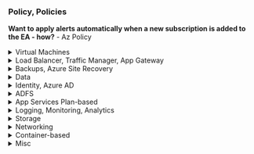 ### Policy, Policies

**Want to apply alerts automatically when a new subscription is added to the EA - how?** - Az Policy

<details>
   <summary>Virtual Machines</summary>
   
**How to visualize the different processes running on VMs?** - Azure Services Map

**How to collect Windows Security logs and store for x years?** - Azure Log Analytics Agent but also Diagnostics Agent
   
**How to collect Windows Performance counters?** - Azure Log Analytics Agent

**Have a registered .NET app installed on VM and want it to authenticate to Azure resources using VM Managed Service identity - how?**
- Have it use the *Azure Instance Metadata Service Identity* to generate the request token

**Low priority nodes**
- Become unavailable if Azure does not have enough capacity

**What VM types are not supported/allowed by Azure Batch Jobs?**
- A series
- Burstable

## HPC

**Which SKUs?** - H and N

**What is RDMA?** - remote direct memory access
- Requires InfiniBand networking
- low latency, high bandwidth 
- Also requires SR-IOV
   
## Accelerated Networking   

**Need network optimized compute - what?** - D, F, E, L, M support Accelerated Networking   
   
**Accelerated networking - what is it?** - reduces latency, jitter, and CPU utilization

**What settings do you need to enable?** - Single Root I/O Virtualization (SR-IOV)

</details>   


<details>
   <summary>Load Balancer, Traffic Manager, App Gateway </summary>
   
**Need SSL offloading** - App Gateway; Load Balancer does not support   

**Region failure - protect web app cheapest way?** - Traffic Manager
   
</details>   

<details>
   <summary>Backups, Azure Site Recovery </summary>
   
- **Does not protect against region failure**
- **2 hour RTO, 1 day RPO**

## RPO options

https://docs.microsoft.com/en-us/azure/site-recovery/site-recovery-failover

#### Recovery Point options - RTO, RPO

- **Latest** - use the latest point. Lowest RPO but higher RTO since Azure has to process the logs to generate a recovery point prior to the restore. 

- **Latest processed** - Lowest RTO. Tells Azure "Just use the most recent recovery point you've already created rather than go through the expensive route of scanning the logs for potentially newer recovery points"

- **Latest app-consistent** - ail VMs over to the latest application consistent recovery point that's been processed by Site Recovery.

- **Latest multi-VM processed** - VMs that are part of a replication group failover to the latest common multi-VM consistent recovery point. Other virtual machines fail over to their latest processed recovery point. This option is only for recovery plans that have at least one VM with multi-VM consistency enabled.

- **Latest multi-VM app-consistent**


**Fastest RTO for a VM?** - ARS

**RPO for ASR?** 
- VMs - 1 day
- Database backups: 15 minutes

**RPO for Azure Backup?**
- 1 day

**Want long term retention of backups - how?** - Set `Long term retention` in Azure Backup

**After a restore, want a custom script to run - how?** - Azure Automation Runbooks (https://docs.microsoft.com/en-us/azure/site-recovery/site-recovery-runbook-automation)

**Where to define custom scripts to run?** - In ASR, customize *Recovery plan*

**Diff. b/w Azure Backup and Azure Site Recovery?** 
- ASR use cases:
   - Business continuity and disaster recovery
   - Want to replicate VM configuration and data to Azure or to another datacenter
- Azure Backup - more granular

</details>   

<details>
   <summary>Data </summary>

## Azure Data Factory

**Need to copy 500GB of files to Azure - how?**
- Import/Export
- ADF

**Azure Data Factory - need to copy files from on-prem into Azure Blob storage. How?**
- Install the *Integration Runtime*
   
**Synapse - "petabytes of data and complex queries"**

## Cosmos DB
- 99.99% SLA
- Crazy fast read/write even worldwide (<10ms read, <15ms write for worldwide)
- Can authenticate apps using Managed Service Identity

## Azure SQL

**Where to send Azure SQL Database audit data?** - Log Analytics, Event Hub, or a Storage Account

**Company has SQL licenses already - should they migrate to a fixed-size DTU or vCore Azure SQL database?** - vCore   
   
**MSFT recommended way to migrate database to Azure?** - old way was BACPAC uploaded to Azure BLOB storage   

#### Backups and retention

**Which editions allow long term retention?**
- All except SQL DW

**Want long term retention of Azure SQL Database backups?** 
- https://docs.microsoft.com/en-us/azure/azure-sql/database/long-term-retention-overview
- Full backups taken automatically
- Long Term Retention copies these to different blobs for long term storage
- LTR policy has 4 settings:
      - Weekly backup retention (W) - one backup every week will be copied to the long-term storage
      - Monthly backup retention (M) - first backup of each month will be copied to the long-term storage
      - Yearly backup retention (Y) - one backup during the week specified by WeekOfYear will be copied to the long-term storage
      - Week of year (WeekOfYear) - only used w Y

**What are the default retentions?**
- Basic - 7 days
- Standard - 35 days
- Premium - 35 days
- SQL DW - snapshots every 7 days

</details>   

<details>
   <summary>Identity, Azure AD </summary>
   
**AD DS - what can it do?** - domain join, group policy, LDAP, Kerberos, NTLM, fully compatible w Windows AD
   
**Azure AD Id. Protection vs. PIM?** - almost always going to be PIM
   
# Which SKUs support...   

**JIT?** - P1 and P2

**Time bound access?** - P2 (PIM)

**Custom groups?** - P1


# How to...

**P2 customer - Want to get alerts whenever roles are activated + provide JIT access** - PIM

**P2 customer - ability to conduct access reviews** - PIM

**MFA for risky sign ins?** - P2 (PIM)





**
</details>   

<details>
   <summary>ADFS </summary>
# ADFS
   
**Can you authenticate on-prem users to AAD using ADFS?** - Yes
   
**How to monitor - ADFS?** - Active Direction Federation Services Health Check in Log Analytics

**How to monitor - WAP?** - Azure AD Connect Health
   
</details>   

<details>
   <summary>App Services Plan-based</summary>

**Want to run image processing app 1x per hour but not get charged when compute is not running - how?**
- Azure Functions
- Azure Web Jobs
- Azure Logic App **with recurring trigger** - if that's not in reqs, the answer is "No" for these

</details>   

<details>
   <summary> Logging, Monitoring, Analytics </summary>
   
### Log Analytics vs. Azure Monitor - which one?

- Metrics on Azure infrastructure? AzMon
- Status on functionality within Azure infrastructure? AzMon (which is which Service Health lives)
- Notice of security advisories? AzMon, within Service Health

**Microsoft Monitoring Agent = Log Analytics Agent**

**Want to monitor on-prem VMs in Azure - how?** - Install Microsoft Monitoring Agent

**Max retention you can set for raw data points?** - 730 days

**How to monitor traffic to VM from outside?** - Traffic Analytics

**Want report showing all "write" activity - how?** - Activity Log

**Give ability to view resource usage and performance data only?** - Log Analytics

**Give ability to visualize relationships between application components** - App Insights

</details>   

<details>
   <summary>Storage</summary>
   
**StorSimple - uses Azure Storage Blob account to copy snapshots of the data**
   
**Table storage - SLA?** - 99.99%

**Table storage - speed?** - Fast.

**How to rehydrate archive tier BLOB data?**
- Change tier to hot or cool
- May take 15 hours for large blobs; lots of small blobs may take longer

**Want to use SMB file share on Windows 2016 - what performance tier?** - Standard only; Premium only allows BLOBs

</details>   

<details>
   <summary>Networking</summary>
   
**ExpressRoute and poor VM network perf - how to monitor?** - Network Watcher w IP Flow Verify
- ExpressRoute = Network Watcher
- Log Analytics can monitor NSG flow logs but not ER
   
**On-prem - all traffic to Azure subnet must flow through virtual appliance. How?**
1. ExpressRoute
2. Route table w forced tunneling
   
**What offers redundant pair of cross connections?** ExpressRoute (acc. to Udemy)   
   
**VPN Gateways**
-  - only VpnGw1+ support active-active gateways
- Cannot have address in same address space as on prem
- Use /27 CIDR

**Can you create a vnet peering between Classic and Resource Manager vnets?** - Yes

**Can you create a vnet peering between Classic and Classic?** - No

# Scenario: Company has deployed apps to Azure VMs. Certificates for point-to-site VPN have been created by on-premise CA. How to set up P2S on each laptop?

- https://docs.microsoft.com/en-us/azure/vpn-gateway/vpn-gateway-certificates-point-to-site
- https://docs.microsoft.com/en-us/azure/vpn-gateway/point-to-site-how-to-vpn-client-install-azure-cert
- https://docs.microsoft.com/en-us/azure/vpn-gateway/vpn-gateway-howto-point-to-site-resource-manager-portal#installclientcert

**What goes in the Personal certificate store on each laptop?** - User certificate that has the private key
- \Current Users\Personal\Certificates

**What goes in the Computer Personal store on each laptop?** - User certificate that has the private key
- https://stackoverflow.com/questions/5671772/why-is-there-a-computer-personal-certificates-store-and-also-current-user-per
- \Computer\Personal\Certificates

**What goes in the Azure VPN Gateway?** - the root CA certificate that has the public key

</details>   

<details>
   <summary>Container-based</summary>

**Modernize legacy ASP/etc app that is frail - simplest way?** - Use ACR
</details>   

<details>
   <summary>Misc </summary>
   
**Large-scale parallel... high performance computing... HPC... intrinsically parallel... ** - Azure Batch Jobs   

**Region-specific services - must create in each region**
- Key Vault
- Load Balancer
- Application Gateway
- VM Scale Sets

**ITSM?** - yes. Using the ITSM Connector with:
- ServiceNow
- System Center Service Manager
- Provance
- Cherwell

With ITSMC, you can:
- Create work items in ITSM tool, based on your Azure alerts (metric alerts, Activity Log alerts and Log Analytics alerts)
- Optionally, you can sync your incident and change request data from your ITSM tool to an Azure Log Analytics workspace.

**Wire Data has been replaced by Service Map**
</details>   
